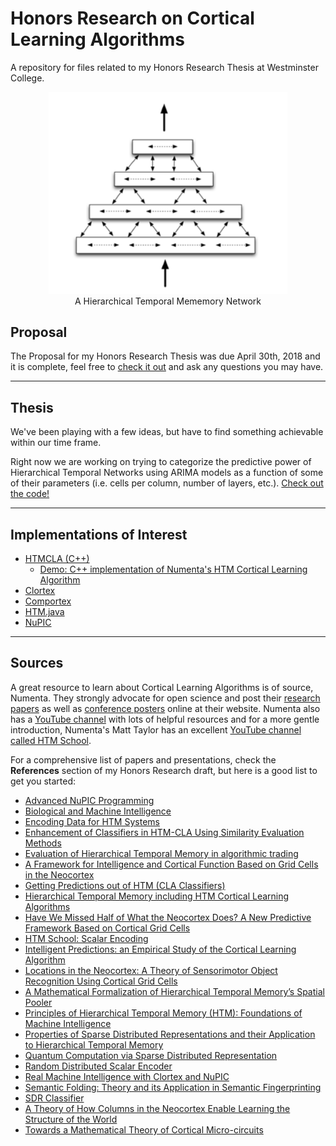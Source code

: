 # Honors Research on Cortical Learning Algorithms

A repository for files related to my Honors Research Thesis at Westminster College.


<center>
  <figure>
    <img src="images/hierarchy.png"  style="max-width:90%;">
    <figcaption>A Hierarchical Temporal Mememory Network</figcaption>
  </figure>
</center>

## Proposal

The Proposal for my Honors Research Thesis was due April 30th, 2018 and it is complete, feel free to [check it out](https://github.com/alexandermichels/HonorsResearch) and ask any questions you may have.

***

## Thesis

We've been playing with a few ideas, but have to find something achievable within our time frame.

Right now we are working on trying to categorize the predictive power of Hierarchical Temporal Networks using ARIMA models as a function of some of their parameters (i.e. cells per column, number of layers, etc.). [Check out the code!](src)

***

## Implementations of Interest

* [HTMCLA (C++)](https://github.com/MichaelFerrier/HTMCLA)
  * [Demo: C++ implementation of Numenta's HTM Cortical Learning Algorithm](https://www.youtube.com/watch?v=IXg_XIm5kqk)
* [Clortex](https://github.com/htm-community/clortex)
* [Comportex](https://github.com/htm-community/comportex)
* [HTM.java](https://github.com/numenta/htm.java)
* [NuPIC](https://github.com/numenta/nupic)

***


## Sources

A great resource to learn about Cortical Learning Algorithms is of source, Numenta. They strongly advocate for open science and post their [research papers](https://numenta.com/neuroscience-research/research-publications/papers/) as well as [conference posters](https://numenta.com/neuroscience-research/research-publications/posters/) online at their website. Numenta also has a [YouTube channel](https://www.youtube.com/channel/UCLNQzXAfcH8H8cMmG0sfV6g) with lots of helpful resources and for a more gentle introduction, Numenta's Matt Taylor has an excellent [YouTube channel called HTM School](https://www.youtube.com/user/OfficialNumenta).

For a comprehensive list of papers and presentations, check the **References** section of my Honors Research draft, but here is a good list to get you started:

* [Advanced NuPIC Programming](http://cfile23.uf.tistory.com/attach/121B8F374F14E16A179668)
* [Biological and Machine Intelligence](https://numenta.com/resources/biological-and-machine-intelligence/)
* [Encoding Data for HTM Systems](https://arxiv.org/abs/1602.05925)
* [Enhancement of Classifiers in HTM-CLA Using Similarity Evaluation Methods](https://www.sciencedirect.com/science/article/pii/S1877050915023881)
* [Evaluation of Hierarchical Temporal Memory in algorithmic trading](http://liu.diva-portal.org/smash/record.jsf?pid=diva2%3A302092&dswid=-7957)
* [A Framework for Intelligence and Cortical Function Based on Grid Cells in the Neocortex](https://www.biorxiv.org/content/early/2018/10/13/442418)
* [Getting Predictions out of HTM (CLA Classifiers)](https://www.youtube.com/watch?v=QZBtaP_gcn0)
* [Hierarchical Temporal Memory including HTM Cortical Learning Algorithms](https://numenta.org/resources/HTM_CorticalLearningAlgorithms.pdf)
* [Have We Missed Half of What the Neocortex Does? A New Predictive Framework Based on Cortical Grid Cells](https://www.slideshare.net/numenta/have-we-missed-half-of-what-the-neocortex-does-a-new-predictive-framework-based-on-cortical-grid-cells)
* [HTM School: Scalar Encoding](https://www.youtube.com/watch?v=V3Yqtpytif0)
* [Intelligent Predictions: an Empirical Study of the Cortical Learning Algorithm](https://www.semanticscholar.org/paper/Intelligent-Predictions-%3A-an-empirical-study-of-the-Galetzka/585944db4d18d35c01816b663ef4736f8a7061ee)
* [Locations in the Neocortex: A Theory of Sensorimotor Object Recognition Using Cortical Grid Cells](https://www.biorxiv.org/content/early/2018/10/05/436352)
* [A Mathematical Formalization of Hierarchical Temporal Memory’s Spatial Pooler](https://arxiv.org/abs/1601.06116)
* [Principles of Hierarchical Temporal Memory (HTM): Foundations of Machine Intelligence](https://www.youtube.com/watch?v=6ufPpZDmPKA)
* [Properties of Sparse Distributed Representations and their Application to Hierarchical Temporal Memory](https://arxiv.org/abs/1503.07469)
* [Quantum Computation via Sparse Distributed Representation](https://arxiv.org/pdf/1707.05660.pdf)
* [Random Distributed Scalar Encoder](http://fergalbyrne.github.io/rdse.html)
* [Real Machine Intelligence with Clortex and NuPIC](https://leanpub.com/realsmartmachines/read)
* [Semantic Folding: Theory and its Application in Semantic Fingerprinting](https://arxiv.org/abs/1511.08855)
* [SDR Classifier](http://hopding.com/sdr-classifier#title)
* [A Theory of How Columns in the Neocortex Enable Learning the Structure of the World](https://www.frontiersin.org/articles/10.3389/fncir.2017.00081/full)
* [Towards a Mathematical Theory of Cortical Micro-circuits](https://journals.plos.org/ploscompbiol/article?id=10.1371/journal.pcbi.1000532)
